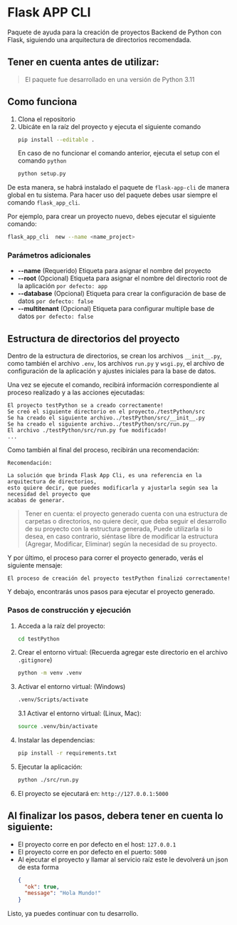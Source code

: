 # Flask APP CLI

Paquete de ayuda para la creación de proyectos Backend de Python con Flask, 
siguiendo una arquitectura de directorios recomendada.

## Tener en cuenta antes de utilizar:

> El paquete fue desarrollado en una versión de Python 3.11

## Como funciona

1. Clona el repositorio
2. Ubicáte en la raíz del proyecto y ejecuta el siguiente comando
   ```bash
   pip install --editable .
   ```
   En caso de no funcionar el comando anterior, ejecuta el setup con el comando ```python```
   ```bash
   python setup.py
   ```
De esta manera, se habrá instalado el paquete de ```flask-app-cli``` de manera global en tu sistema.
Para hacer uso del paquete debes usar siempre el comando ```flask_app_cli```.

Por ejemplo, para crear un proyecto nuevo, debes ejecutar el siguiente comando:

```bash
flask_app_cli  new --name <name_project>
```
### Parámetros adicionales

* **--name** (Requerido) Etiqueta para asignar el nombre del proyecto
* **--root** (Opcional) Etiqueta para asignar el nombre del directorio root de la aplicación ```por defecto: app```
* **--database** (Opcional) Etiqueta para crear la configuración de base de datos ```por defecto: false```
* **--multitenant** (Opcional) Etiqueta para configurar multiple base de datos ```por defecto: false```

## Estructura de directorios del proyecto

Dentro de la estructura de directorios, se crean los archivos ```__init__.py```, como también
el archivo ```.env```, los archivos ```run.py``` y ```wsgi.py```, el archivo de configuración 
de la aplicación y ajustes iniciales para la base de datos.

Una vez se ejecute el comando, recibirá información correspondiente al proceso realizado 
y a las acciones ejecutadas:

```text
El proyecto testPython se a creado correctamente!
Se creó el siguiente directorio en el proyecto./testPython/src
Se ha creado el siguiente archivo../testPython/src/__init__.py
Se ha creado el siguiente archivo../testPython/src/run.py
El archivo ./testPython/src/run.py fue modificado!
...
```
Como también al final del proceso, recibirán una recomendación:

```text
Recomendación:

La solución que brinda Flask App Cli, es una referencia en la arquitectura de directorios,
esto quiere decir, que puedes modificarla y ajustarla según sea la necesidad del proyecto que
acabas de generar.

```

> Tener en cuenta: el proyecto generado cuenta con una estructura de carpetas o directorios,
> no quiere decir, que deba seguir el desarrollo de su proyecto con la estructura generada,
> Puede utilizarla si lo desea, en caso contrario, siéntase libre de modificar la estructura 
> (Agregar, Modificar, Eliminar) según la necesidad de su proyecto.

Y por último, el proceso para correr el proyecto generado, verás el siguiente mensaje:

```text
El proceso de creación del proyecto testPython finalizó correctamente!
```
Y debajo, encontrarás unos pasos para ejecutar el proyecto generado.

### Pasos de construcción y ejecución

1. Acceda a la raíz del proyecto:
    ```bash
    cd testPython
    ```
2. Crear el entorno virtual: (Recuerda agregar este directorio en el archivo ```.gitignore```)
    ```bash
    python -m venv .venv
    ```
 
3. Activar el entorno virtual: (Windows)
    ```bash
    .venv/Scripts/activate
    ```
   3.1 Activar el entorno virtual: (Linux, Mac):
      ```bash
      source .venv/bin/activate
      ```
   
4. Instalar las dependencias:
    ```bash
    pip install -r requirements.txt
    ```

5. Ejecutar la aplicación:
   ```bash
   python ./src/run.py
   ```

6. El proyecto se ejecutará en: ```http://127.0.0.1:5000```

## Al finalizar los pasos, debera tener en cuenta lo siguiente:

* El proyecto corre en por defecto en el host: ```127.0.0.1```
* El proyecto corre en por defecto en el puerto: ```5000```
* Al ejecutar el proyecto y llamar al servicio raíz este le devolverá un json de esta forma
  ```json
  {
    "ok": true,
    "message": "Hola Mundo!"
  }
  ```
Listo, ya puedes continuar con tu desarrollo.

